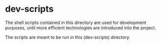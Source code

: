 # dev-scripts

The shell scripts contained in this directory are used for development purposes, until more efficient technologies are introduced into the project.

The scripts are meant to be run in this (dev-scripts) directory.
